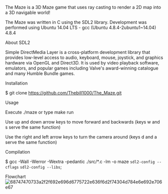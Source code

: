 The Maze is a 3D Maze game that uses ray casting to render a 2D map into a 3D navigable world!

The Maze was written in C using the SDL2 library. Development was performed using Ubuntu 14.04 LTS - gcc (Ubuntu 4.8.4-2ubuntu1~14.04) 4.8.4

About SDL2


Simple DirectMedia Layer is a cross-platform development library that provides low-level access to audio, keyboard, mouse, joystick, and graphics hardware via OpenGL and Direct3D. It is used by video playback software, emulators, and popular games including Valve's award-winning catalogue and many Humble Bundle games.

Installation

$ git clone https://github.com/Thebill1000/The_Maze.git

Usage

Execute ./maze or type make run

Use up and down arrow keys to move forward and backwards (keys w and s serve the same function)

Use the right and left arrow keys to turn the camera around (keys d and a serve the same function)

Compilation

$ gcc -Wall -Werror -Wextra -pedantic ./src/*.c -lm -o maze `sdl2-config --cflags` `sdl2-config --libs`;



Flowchart
![68747470733a2f2f692e696d6775722e636f6d2f74304d784e6e692e706e67](https://github.com/Thebill1000/The_Maze/assets/88892384/814359b0-d70d-41c3-bb17-bb4dd5a09388)

